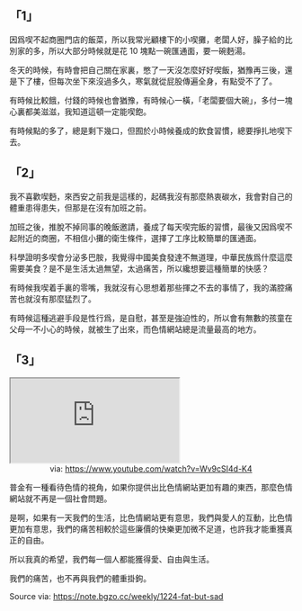 ## 「1」

因爲喫不起商圈門店的飯菜，所以我常光顧樓下的小喫攤，老闆人好，臊子給的比別家的多，所以大部分時候就是花 10 塊點一碗匯通面，要一碗麪湯。

冬天的時候，有時會把自己關在家裏，憋了一天沒怎麼好好喫飯，猶豫再三後，還是下了樓，但每次坐下來沒過多久，寒氣就從屁股傳遍全身，有點受不了了。

有時候比較餓，付錢的時候也會猶豫，有時候心一橫，「老闆要個大碗」，多付一塊心裏都美滋滋，我知道這頓一定能喫飽。

有時候點的多了，總是剩下幾口，但囿於小時候養成的飲食習慣，總要掙扎地喫下去。

## 「2」

我不喜歡喫麪，來西安之前我是這樣的，起碼我沒有那麼熱衷碳水，我會對自己的體重患得患失，但那是在沒有加班之前。

加班之後，推脫不掉同事的晚飯邀請，養成了每天喫完飯的習慣，最後又因爲喫不起附近的商圈，不相信小攤的衛生條件，選擇了工序比較簡單的匯通面。

科學證明多喫會分泌多巴胺，我覺得中國美食發達不無道理，中華民族爲什麼這麼需要美食？是不是生活太過無望，太過痛苦，所以纔想要這種簡單的快感？

有時候我喫着手裏的零嘴，我就沒有心思想着那些揮之不去的事情了，我的滿腔痛苦也就沒有那麼猛烈了。

有時候這種逃避手段是性行爲，是自慰，甚至是強迫性的，所以會有無數的孩童在父母一不小心的時候，就被生了出來，而色情網站總是流量最高的地方。

## 「3」

<iframe src="https://www.youtube.com/embed/Wv9cSI4d-K4" allow="accelerometer; autoplay; clipboard-write; encrypted-media; gyroscope; picture-in-picture; web-share" referrerpolicy="strict-origin-when-cross-origin" allowfullscreen></iframe>
<center>via: <a href='https://www.youtube.com/watch?v=Wv9cSI4d-K4' target='_blank' class='external-link'>https://www.youtube.com/watch?v=Wv9cSI4d-K4</a></center>

普金有一種看待色情的視角，如果你提供出比色情網站更加有趣的東西，那麼色情網站就不再是一個社會問題。

是啊，如果有一天我們的生活，比色情網站更有意思，我們與愛人的互動，比色情更加有意思，我們的痛苦相較於這些廉價的快樂更加微不足道，也許我才能重獲真正的自由。

所以我真的希望，我們每一個人都能獲得愛、自由與生活。

我們的痛苦，也不再與我們的體重掛鉤。

Source via: https://note.bgzo.cc/weekly/1224-fat-but-sad